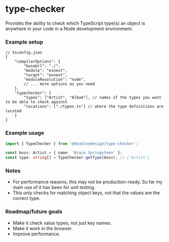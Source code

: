 # type-checker

Provides the ability to check which TypeScript type(s) an object is anywhere in your code in a Node development environment.

### Example setup
```json5
// tsconfig.json
{
    "compilerOptions": {
        "baseUrl": "./",
        "module": "esnext",
        "target": "esnext",
        "moduleResolution": "node",
        // ... more options as you need
    },
    "typechecker": {
        "types": ["Artist", "Album"], // names of the types you want to be able to check against 
        "locations": ["./types.ts"] // where the type definitions are located 
    }
}
```

### Example usage
```ts
import { TypeChecker } from '@doubleedesign/type-checker';

const boss: Artist = { name: 'Bruce Springsteen' };
const type: string[] = TypeChecker.getType(boss); // ['Artist']
```

### Notes

- For performance reasons, this may not be production-ready. So far my main use of it has been for unit testing.
- This only checks for matching object keys, not that the values are the correct type. 

### Roadmap/future goals

- Make it check value types, not just key names.
- Make it work in the browser.
- Improve performance.
